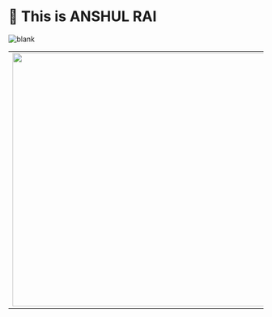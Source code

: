 # 👋 This is ANSHUL RAI  

![blank]("https://github.com/auralshin/auralshin/blob/master/assets/animation_300_kckabl3r.gif")

<table border="0">
 <tr>
  <td border="0"> <img src="assets\animation_500_kckasloz.gif" height="500" width="500"></td>
  <td border="0"></td>
 </tr>
</table>

